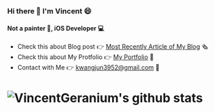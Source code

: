 ### Hi there 👋 I'm Vincent 😄

#### Not a painter 🎨, iOS Developer 💻

- Check this about Blog post 👉 [Most Recently Article of My Blog](https://vincent-geranium.tistory.com/4) 🗞
- Check this about My Protfolio 👉 [My Portfolio](https://github.com/VincentGeranium/Resume) 📝
- Contact with Me 👉 <kwangjun3952@gmail.com> 📩

# ![VincentGeranium's github stats](https://github-readme-stats.vercel.app/api?username=vincentgeranium&show_icons=true)

<!--
**VincentGeranium/VincentGeranium** is a ✨ _special_ ✨ repository because its `README.md` (this file) appears on your GitHub profile.

Here are some ideas to get you started:

- 🔭 I’m currently working on ...
- 🌱 I’m currently learning ...
- 👯 I’m looking to collaborate on ...
- 🤔 I’m looking for help with ...
- 💬 Ask me about ...
- 📫 How to reach me: ...
- 😄 Pronouns: ...
- ⚡ Fun fact: ...
-->
